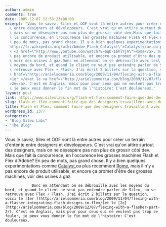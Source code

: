 ```yaml
---
author: admin
comments: true
date: 2009-12-07 12:58:23+00:00
excerpt: "Vous le savez, Silex et OOF sont là entre autres pour créer un terrain d'entente\
  \ entre designers et développeurs. C'est vrai qu'on attire surtout des designers,\
  \ mais on ne désespère pas non plus de grossir côté dev.Mais que fait\
  \ la concurrence, en l'occurence les grosses machines Flash et Flex d'Adobe? En\
  \ peu de mots, pas grand chose. Il y a bien quelques experimentations comme <a href=\"\
  http://fr.wikipedia.org/wiki/Adobe_Flash_Catalyst\">Catalyst</a>,ou plus récemment\
  \ <a href=\"http://www.youtube.com/watch?v=bqD-I6hlYjA\">Rome</a>, mais il n'y a\
  \ pas encore de produit utilisable, et encore ça promet d'être des grosses machines,\
  \ voir des usines à gaz.Donc en attendant on se débrouille avec les\
  \ moyens du bord, et quand le client ne veut pas entendre parler de Silex, on se\
  \ retrouve avec Flex + Flash. J'ai écrit 2 billets sur la question, voici le <a\
  \ href=\"http://arielsommeria.com/blog/2009/11/04/flexing-with-a-flasher-integrating-flash-designs-in-flex/\"\
  >1er </a>et le <a href=\"http://arielsommeria.com/blog/2009/12/07/flexing-with-a-flasher-part-2/\"\
  >2e</a>. C'est en Anglais, mais pour pour ceux qui ne veulent pas trop se fouler,\
  \ je peux vous donner le fin mot de l'histoire: C'est douloureux."
layout: post
link: https://www.silexlabs.org/flash-et-flex-comment-faire-que-des-designers-travaillent-avec-des-developpeurs/
slug: flash-et-flex-comment-faire-que-des-designers-travaillent-avec-des-developpeurs
title: Flash et Flex, comment faire que des designers travaillent avec des développeurs
wordpress_id: 1377
categories:
- "Blog Silex Labs"
- "The Blog"
---
```


Vous le savez, Silex et OOF sont là entre autres pour créer un terrain d'entente entre designers et développeurs. C'est vrai qu'on attire surtout des designers, mais on ne désespère pas non plus de grossir côté dev.
				Mais que fait la concurrence, en l'occurence les grosses machines Flash et Flex d'Adobe? En peu de mots, pas grand chose. Il y a bien quelques experimentations comme [Catalyst](http://fr.wikipedia.org/wiki/Adobe_Flash_Catalyst),ou plus récemment [Rome](http://www.youtube.com/watch?v=bqD-I6hlYjA), mais il n'y a pas encore de produit utilisable, et encore ça promet d'être des grosses machines, voir des usines à gaz.

				Donc en attendant on se débrouille avec les moyens du bord, et quand le client ne veut pas entendre parler de Silex, on se retrouve avec Flex + Flash. J'ai écrit 2 billets sur la question, voici le [1er ](http://arielsommeria.com/blog/2009/11/04/flexing-with-a-flasher-integrating-flash-designs-in-flex/)et le [2e](http://arielsommeria.com/blog/2009/12/07/flexing-with-a-flasher-part-2/). C'est en Anglais, mais pour pour ceux qui ne veulent pas trop se fouler, je peux vous donner le fin mot de l'histoire: C'est douloureux.
